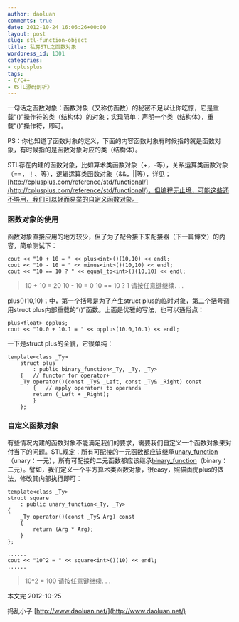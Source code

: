 ```yaml
---
author: daoluan
comments: true
date: 2012-10-24 16:06:26+00:00
layout: post
slug: stl-function-object
title: 私房STL之函数对象
wordpress_id: 1301
categories:
- cplusplus
tags:
- C/C++
- 《STL源码剖析》
---
```


一句话之函数对象：函数对象（又称仿函数）的秘密不足以让你吃惊，它是重载“()”操作符的类（结构体）的对象；实现简单：声明一个类（结构体），重载“()”操作符，即可。

PS：你也知道了函数对象的定义，下面的内容函数对象有时候指的就是函数对象，有时候指的是函数对象对应的类（结构体）。

STL存在内建的函数对象，比如算术类函数对象（+，-等），关系运算类函数对象（==，！、等），逻辑运算类函数对象（&&，||等），详见；[http://cplusplus.com/reference/std/functional/](http://cplusplus.com/reference/std/functional/)，但编程无止境，可能这些还不够用，我们可以轻而易举的自定义函数对象。

<!-- more -->


### 函数对象的使用


函数对象直接应用的地方较少，但了为了配合接下来配接器（下一篇博文）的内容，简单测试下：

    
    cout << "10 + 10 = " << plus<int>()(10,10) << endl;
    cout << "10 - 10 = " << minus<int>()(10,10) << endl;
    cout << "10 == 10 ? " << equal_to<int>()(10,10) << endl;




> 10 + 10 = 20
10 - 10 = 0
10 == 10 ? 1
请按任意键继续. . .


plus<int>()(10,10)；中，第一个括号是为了产生struct plus的临时对象，第二个括号调用struct plus内部重载的“()”函数。上面是优雅的写法，也可以通俗点：

    
    plus<float> opplus;
    cout << "10.0 + 10.1 = " << opplus(10.0,10.1) << endl;


一下是struct plus的全貌，它很单纯：

    
    template<class _Ty>
    	struct plus
    		: public binary_function<_Ty, _Ty, _Ty>
    	{	// functor for operator+
    	_Ty operator()(const _Ty& _Left, const _Ty& _Right) const
    		{	// apply operator+ to operands
    		return (_Left + _Right);
    		}
    	};




### 自定义函数对象


有些情况内建的函数对象不能满足我们的要求，需要我们自定义一个函数对象来对付当下的问题。STL规定：所有可配接的一元函数都应该继承[unary_function](http://cplusplus.com/reference/std/functional/unary_function/)（unary：一元），所有可配接的二元函数都应该继承[binary_function](http://cplusplus.com/reference/std/functional/binary_function/)（binary：二元）。譬如，我们定义一个平方算术类函数对象，很easy，照猫画虎plus的做法，修改其内部执行即可：

    
    template<class _Ty>
    struct square
    	: public unary_function<_Ty, _Ty>
    {	
    	_Ty operator()(const _Ty& Arg) const
    	{	
    		return (Arg * Arg);
    	}
    };
    
    ......
    cout << "10^2 = " << square<int>()(10) << endl;
    ......




> 10^2 = 100
请按任意键继续. . .


本文完 2012-10-25

捣乱小子 [http://www.daoluan.net/](http://www.daoluan.net/)
